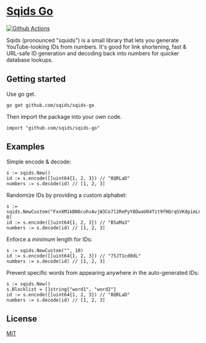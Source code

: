 # [Sqids Go](https://sqids.org/go)

[![Github Actions](https://img.shields.io/github/actions/workflow/status/sqids/sqids-go/tests.yml)](https://github.com/sqids/sqids-go/actions)

Sqids (pronounced "squids") is a small library that lets you generate YouTube-looking IDs from numbers. It's good for link shortening, fast & URL-safe ID generation and decoding back into numbers for quicker database lookups.

## Getting started

Use go get.

```golang
go get github.com/sqids/sqids-go
```

Then import the package into your own code.

```golang
import "github.com/sqids/sqids-go"
```

## Examples

Simple encode & decode:

```golang
s := sqids.New()
id := s.encode([]uint64{1, 2, 3}) // "8QRLaD"
numbers := s.decode(id) // [1, 2, 3]
```

Randomize IDs by providing a custom alphabet:

```golang
s := sqids.NewCustom("FxnXM1kBN6cuhsAvjW3Co7l2RePyY8DwaU04Tzt9fHQrqSVKdpimLGIJOgb5ZE", 0)
id := s.encode([]uint64{1, 2, 3}) // "B5aMa3"
numbers := s.decode(id) // [1, 2, 3]
```

Enforce a *minimum* length for IDs:

```golang
s := sqids.NewCustom("", 10)
id := s.encode([]uint64{1, 2, 3}) // "75JT1cd0dL"
numbers := s.decode(id) // [1, 2, 3]
```

Prevent specific words from appearing anywhere in the auto-generated IDs:

```golang
s := sqids.New()
s.Blocklist = []string{"word1", "word2"}
id := s.encode([]uint64{1, 2, 3}) // "8QRLaD"
numbers := s.decode(id) // [1, 2, 3]
```

## License

[MIT](LICENSE)

